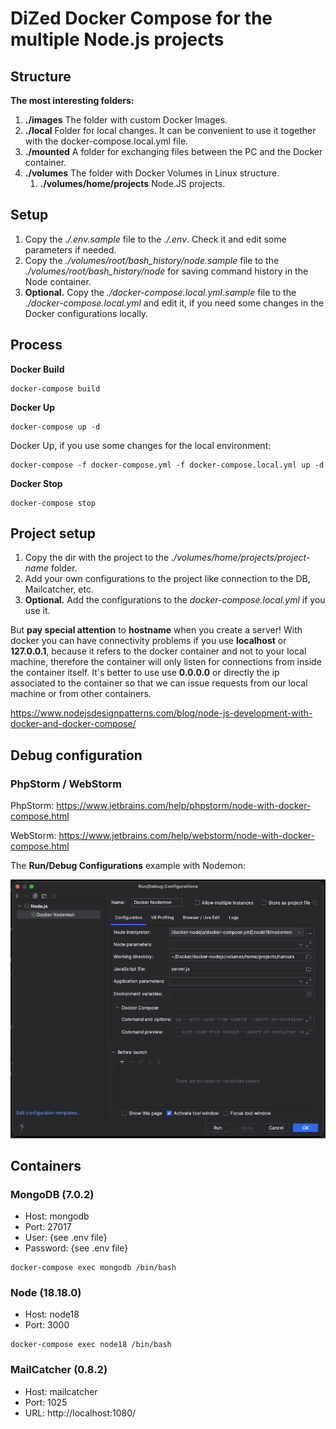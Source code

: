 # DiZed Docker Compose for the multiple Node.js projects

## Structure

**The most interesting folders:**

1. **./images** The folder with custom Docker Images.
2. **./local** Folder for local changes. It can be convenient to use it together with the docker-compose.local.yml file.
3. **./mounted** A folder for exchanging files between the PC and the Docker container.
4. **./volumes** The folder with Docker Volumes in Linux structure.
   1. **./volumes/home/projects** Node.JS projects.

## Setup

1. Copy the *./.env.sample* file to the *./.env*. Check it and edit some parameters if needed.
2. Copy the *./volumes/root/bash_history/node.sample* file to the *./volumes/root/bash_history/node* for saving command history in the Node container.
3. **Optional.** Copy the *./docker-compose.local.yml.sample* file to the *./docker-compose.local.yml* and edit it, if you need some changes in the Docker configurations locally.

## Process

**Docker Build**
```code
docker-compose build
```

**Docker Up**
```code
docker-compose up -d
```

Docker Up, if you use some changes for the local environment:

```code
docker-compose -f docker-compose.yml -f docker-compose.local.yml up -d
```

**Docker Stop**
```code
docker-compose stop
```

## Project setup

1. Copy the dir with the project to the *./volumes/home/projects/project-name* folder.
2. Add your own configurations to the project like connection to the DB, Mailcatcher, etc.
3. **Optional.** Add the configurations to the *docker-compose.local.yml* if you use it.

But **pay special attention** to **hostname** when you create a server! With docker you can have connectivity problems if you use **localhost** or **127.0.0.1**, because it refers to the docker container and not to your local machine, therefore the container will only listen for connections from inside the container itself. It's better to use use **0.0.0.0** or directly the ip associated to the container so that we can issue requests from our local machine or from other containers.

https://www.nodejsdesignpatterns.com/blog/node-js-development-with-docker-and-docker-compose/

## Debug configuration

### PhpStorm / WebStorm

PhpStorm: https://www.jetbrains.com/help/phpstorm/node-with-docker-compose.html

WebStorm: https://www.jetbrains.com/help/webstorm/node-with-docker-compose.html

The **Run/Debug Configurations** example with Nodemon:

![Run/Debug Configurations Nodemon](https://raw.githubusercontent.com/di-zed/internal-storage/main/readme/images/docker-nodejs/debug_config_nodemon.png)

## Containers

### MongoDB (7.0.2)

- Host: mongodb
- Port: 27017
- User: {see .env file}
- Password: {see .env file}

```code
docker-compose exec mongodb /bin/bash
```

### Node (18.18.0)

- Host: node18
- Port: 3000

```code
docker-compose exec node18 /bin/bash
```

### MailCatcher (0.8.2)

- Host: mailcatcher
- Port: 1025
- URL: http://localhost:1080/